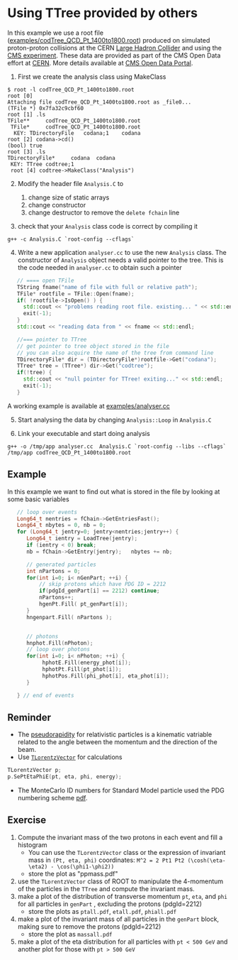
# Using TTree provided by others

In this example we use a root file ([examples/codTree_QCD_Pt_1400to1800.root](examples/codTree_QCD_Pt_1400to1800.root)) produced on simulated proton-proton
collisions at the CERN
[Large Hadron Collider](https://home.cern/topics/large-hadron-collider)
and using the [CMS experiment](http://cms.cern). These data are provided
as part of the CMS Open Data effort at [CERN](http://cern.ch). More details available at
[CMS Open Data Portal](http://opendata.cern.ch/search?page=1&size=20&experiment=CMS).


1. First we create the analysis class using MakeClass
```
$ root -l codTree_QCD_Pt_1400to1800.root
root [0]
Attaching file codTree_QCD_Pt_1400to1800.root as _file0...
(TFile *) 0x7fa32c9cbf60
root [1] .ls
TFile**		codTree_QCD_Pt_1400to1800.root
 TFile*		codTree_QCD_Pt_1400to1800.root
  KEY: TDirectoryFile	codana;1	codana
root [2] codana->cd()
(bool) true
root [3] .ls
TDirectoryFile*		codana	codana
 KEY: TTree	codtree;1
 root [4] codtree->MakeClass("Analysis")
 ```

2. Modify the header file `Analysis.C`  to
   1. change size of static arrays
   2. change constructor
   3. change destructor to remove the `delete fchain` line

3. check that your `Analysis` class code is correct by compiling it
```shell
g++ -c Analysis.C `root-config --cflags`
```

4. Write a new application
   `analyser.cc` to use the new `Analysis` class.
   The constructor of `Analysis` object needs a valid pointer to the tree. This is the code needed in `analyser.cc` to obtain such a pointer
```c++
   // ==== open TFile
   TString fname("name of file with full or relative path");
   TFile* rootfile = TFile::Open(fname);
   if( !rootfile->IsOpen() ) {
     std::cout << "problems reading root file. existing... " << std::endl;
     exit(-1);
   }
   std::cout << "reading data from " << fname << std::endl;

   //=== pointer to TTree
   // get pointer to tree object stored in the file
   // you can also acquire the name of the tree from command line
   TDirectoryFile* dir = (TDirectoryFile*)rootfile->Get("codana");
   TTree* tree = (TTree*) dir->Get("codtree");
   if(!tree) {
     std::cout << "null pointer for TTree! exiting..." << std::endl;
     exit(-1);
   }
```
  A working example is available at [examples/analyser.cc](examples/analyser.cc)

5. Start analysing the data by changing `Analysis::Loop` in
`Analysis.C`

6. Link your executable and start doing analysis
```shell
g++ -o /tmp/app analyser.cc  Analysis.C `root-config --libs --cflags`
/tmp/app codTree_QCD_Pt_1400to1800.root
```

## Example

In this  example we want to find out what is stored in the file
by looking at some basic variables
```c++
   // loop over events
   Long64_t nentries = fChain->GetEntriesFast();
   Long64_t nbytes = 0, nb = 0;
   for (Long64_t jentry=0; jentry<nentries;jentry++) {
      Long64_t ientry = LoadTree(jentry);
      if (ientry < 0) break;
      nb = fChain->GetEntry(jentry);   nbytes += nb;

      // generated particles
      int nPartons = 0;
      for(int i=0; i< nGenPart; ++i) {
     	  // skip protons which have PDG ID = 2212
	      if(pdgId_genPart[i] == 2212) continue;
	      nPartons++;
	      hgenPt.Fill( pt_genPart[i]);
      }
      hngenpart.Fill( nPartons );


      // photons
      hnphot.Fill(nPhoton);
      // loop over photons
      for(int i=0; i< nPhoton; ++i) {
	       hphotE.Fill(energy_phot[i]);
	       hphotPt.Fill(pt_phot[i]);
	       hphotPos.Fill(phi_phot[i], eta_phot[i]);
      }   

   } // end of events
```

## Reminder
- The [pseudorapidity](https://en.wikipedia.org/wiki/Pseudorapidity) for relativistic particles is a kinematic vatriable related to the angle between the momentum and the direction of the beam.
- Use [`TLorentzVector`](https://root.cern.ch/doc/master/classTLorentzVector.html) for calculations
```c++
TLorentzVector p;
p.SePtEtaPhiE(pt, eta, phi, energy);
```
- The MonteCarlo ID numbers for Standard Model particle used the PDG numbering scheme [pdf](http://pdg.lbl.gov/2007/reviews/montecarlorpp.pdf).

## Exercise
  1. Compute the invariant mass of the two protons in each event and fill a histogram
     - You can use the `TLorentzVector` class or the expression of invariant mass in `(Pt, eta, phi)` coordinates: `M^2 = 2 Pt1 Pt2 (\cosh(\eta-\eta2) - \cos(\phi1-\phi2))`
     - store the plot as "ppmass.pdf"
  1. use the `TLorentzVector` class of ROOT to manipulate the 4-momentum of the
  particles in the `TTree` and compute the invariant mass.
  1. make a plot of the distribution of transverse momentum `pt`, `eta`, and `phi` for all particles in `genPart` , excluding the protons (pdgId=2212)
     - store the plots as `ptall.pdf`, `etall.pdf`, `phiall.pdf`
  1. make a plot of the invariant mass of all particles in the `genPart` block, making sure to remove the protons (pdgId=2212)
     - store the plot as `massall.pdf`
  1. make a plot of the eta distribution for all particles with `pt < 500 GeV` and another plot for those with `pt > 500 GeV`
